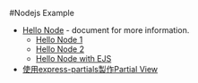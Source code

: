 #Nodejs Example
- [Hello Node](doc/hello_node.md) - document for more information.
	- [Hello Node 1](hello.js)
	- [Hello Node 2](hello2.js)
	- [Hello Node with EJS](helloejs)
- [使用express-partials製作Partial View](doc/node_express-partials.md)
